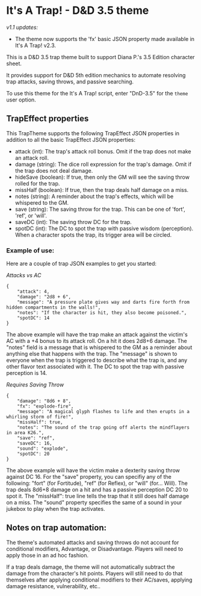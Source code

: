 # It's A Trap! - D&D 3.5 theme

_v1.1 updates:_
* The theme now supports the 'fx' basic JSON property made available in It's A Trap! v2.3.

This is a D&D 3.5 trap theme built to support Diana P.'s 3.5 Edition character sheet.

It provides support for D&D 5th edition mechanics to automate resolving trap
attacks, saving throws, and passive searching.

To use this theme for the It's A Trap! script, enter "DnD-3.5" for the ```theme``` user option.

## TrapEffect properties

This TrapTheme supports the following TrapEffect JSON properties in addition
to all the basic TrapEffect JSON properties:
* attack (int): The trap's attack roll bonus. Omit if the trap does not make an attack roll.
* damage (string): The dice roll expression for the trap's damage. Omit if the trap does not deal damage.
* hideSave (boolean): If true, then only the GM will see the saving throw rolled for the trap.
* missHalf (boolean): If true, then the trap deals half damage on a miss.
* notes (string): A reminder about the trap's effects, which will be whispered to the GM.
* save (string): The saving throw for the trap. This can be one of 'fort', 'ref', or 'will'.
* saveDC (int): The saving throw DC for the trap.
* spotDC (int): The DC to spot the trap with passive wisdom (perception). When a character spots the trap, its trigger area will be circled.

### Example of use:

Here are a couple of trap JSON examples to get you started:

*Attacks vs AC*

```
{
	"attack": 4,
	"damage": "2d8 + 6",
	"message": "A pressure plate gives way and darts fire forth from hidden compartments in the walls!",
	"notes": "If the character is hit, they also become poisoned.",
	"spotDC": 14
}
```
The above example will have the trap make an attack against the victim's AC with a +4 bonus to its attack roll.
On a hit it does 2d8+6 damage.
The "notes" field is a message that is whispered to the GM as a reminder about anything else that happens with the trap.
The "message" is shown to everyone when the trap is triggered to describe what the trap is, and any other flavor text associated with it.
The DC to spot the trap with passive perception is 14.

*Requires Saving Throw*

```
{
	"damage": "8d6 + 8",
	"fx": "explode-fire",
	"message": "A magical glyph flashes to life and then erupts in a whirling storm of fire!",
	"missHalf": true,
	"notes": "The sound of the trap going off alerts the mindflayers in area K26.",
	"save": "ref",
	"saveDC": 16,
	"sound": "explode",
	"spotDC": 20
}
```
The above example will have the victim make a dexterity saving throw against DC 16. For the "save" property, you can specifiy any of the following: "fort" (for Fortitude), "ref" (for Reflex), or "will" (for... Will).
The trap deals 8d6+8 damage on a hit and has a passive perception DC 20 to spot it.
The "missHalf": true line tells the trap that it still does half damage on a miss.
The "sound" property specifies the same of a sound in your jukebox to play when the trap activates.


## Notes on trap automation:
The theme's automated attacks and saving throws do not account for conditional
modifiers, Advantage, or Disadvantage. Players will need to apply those in an
ad hoc fashion.

If a trap deals damage, the theme will not automatically subtract
the damage from the character's hit points. Players will still need to do that
themselves after applying conditional modifiers to their AC/saves,
applying damage resistance, vulnerability, etc..

